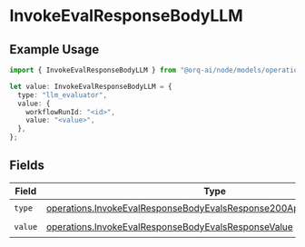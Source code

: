 # InvokeEvalResponseBodyLLM

## Example Usage

```typescript
import { InvokeEvalResponseBodyLLM } from "@orq-ai/node/models/operations";

let value: InvokeEvalResponseBodyLLM = {
  type: "llm_evaluator",
  value: {
    workflowRunId: "<id>",
    value: "<value>",
  },
};
```

## Fields

| Field                                                                                                                                                          | Type                                                                                                                                                           | Required                                                                                                                                                       | Description                                                                                                                                                    |
| -------------------------------------------------------------------------------------------------------------------------------------------------------------- | -------------------------------------------------------------------------------------------------------------------------------------------------------------- | -------------------------------------------------------------------------------------------------------------------------------------------------------------- | -------------------------------------------------------------------------------------------------------------------------------------------------------------- |
| `type`                                                                                                                                                         | [operations.InvokeEvalResponseBodyEvalsResponse200ApplicationJson7Type](../../models/operations/invokeevalresponsebodyevalsresponse200applicationjson7type.md) | :heavy_check_mark:                                                                                                                                             | N/A                                                                                                                                                            |
| `value`                                                                                                                                                        | [operations.InvokeEvalResponseBodyEvalsResponseValue](../../models/operations/invokeevalresponsebodyevalsresponsevalue.md)                                     | :heavy_check_mark:                                                                                                                                             | N/A                                                                                                                                                            |
